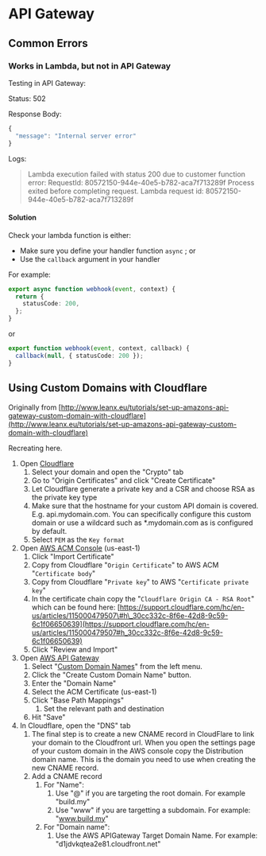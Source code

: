 # API Gateway

## Common Errors

### Works in Lambda, but not in API Gateway

Testing in API Gateway:

Status: 502

Response Body:

```javascript
{
  "message": "Internal server error"
}
```

Logs:

> Lambda execution failed with status 200 due to customer function error: RequestId: 80572150-944e-40e5-b782-aca7f713289f Process exited before completing request. Lambda request id: 80572150-944e-40e5-b782-aca7f713289f

#### Solution

Check your lambda function is either:

* Make sure you define your handler function `async` ; or
* Use the `callback` argument in your handler

For example:

```typescript
export async function webhook(event, context) {
  return {
    statusCode: 200,
  };
}
```

or

```typescript
export function webhook(event, context, callback) {
  callback(null, { statusCode: 200 });
}
```

## Using Custom Domains with Cloudflare

Originally from [http://www.leanx.eu/tutorials/set-up-amazons-api-gateway-custom-domain-with-cloudflare](http://www.leanx.eu/tutorials/set-up-amazons-api-gateway-custom-domain-with-cloudflare)

Recreating here.

1. Open [Cloudflare](https://dash.cloudflare.com/)
   1. Select your domain and open the "Crypto" tab
   2. Go to "Origin Certificates" and click "Create Certificate"
   3. Let Cloudflare generate a private key and a CSR and choose RSA as the private key type
   4. Make sure that the hostname for your custom API domain is covered. E.g. api.mydomain.com. You can specifically configure this custom domain or use a wildcard such as \*.mydomain.com as is configured by default.
   5. Select `PEM` as the `Key format`
2. Open [AWS ACM Console](https://console.aws.amazon.com/acm/home) \(us-east-1\)
   1. Click "Import Certificate"
   2. Copy from Cloudflare "`Origin Certificate`" to AWS ACM "`Certificate body`"
   3. Copy from Cloudflare "`Private key`" to AWS "`Certificate private key`"
   4. In the certificate chain copy the "`Cloudflare Origin CA - RSA Root`" which can be found here: [https://support.cloudflare.com/hc/en-us/articles/115000479507\#h\_30cc332c-8f6e-42d8-9c59-6c1f06650639](https://support.cloudflare.com/hc/en-us/articles/115000479507#h_30cc332c-8f6e-42d8-9c59-6c1f06650639)
   5. Click "Review and Import"
3. Open [AWS API Gateway](https://console.aws.amazon.com/apigateway/home#/custom-domain-names)
   1. Select "[Custom Domain Names](https://console.aws.amazon.com/apigateway/home#/custom-domain-names)" from the left menu.
   2. Click the "Create Custom Domain Name" button.
   3. Enter the "Domain Name"
   4. Select the ACM Certificate \(us-east-1\)
   5. Click "Base Path Mappings"
      1. Set the relevant path and destination
   6. Hit "Save"
4. In Cloudflare, open the "DNS" tab
   1. The final step is to create a new CNAME record in CloudFlare to link your domain to the Cloudfront url. When you open the settings page of your custom domain in the AWS console copy the Distribution domain name. This is the domain you need to use when creating the new CNAME record.
   2. Add a CNAME record
      1. For "Name":
         1. Use "@" if you are targeting the root domain. For example "build.my"
         2. Use "www" if you are targetting a subdomain. For example: "www.build.my"
      2. For "Domain name":
         1. Use the AWS APIGateway Target Domain Name. For example: "d1jdvkqtea2e81.cloudfront.net"

